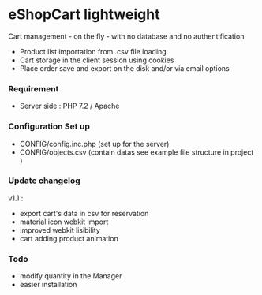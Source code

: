 # eShopCart lightweight

Cart management - on the fly - with no database and no authentification
- Product list importation from .csv file loading
- Cart storage in the client session using cookies
- Place order save and export on the disk and/or via email options

### Requirement
- Server side : PHP 7.2 / Apache

### Configuration Set up
- CONFIG/config.inc.php (set up for the server)
- CONFIG/objects.csv (contain datas see example file structure in project )

### Update changelog
v1.1 :
- export cart's data in csv for reservation
- material icon webkit import
- improved webkit lisibility
- cart adding product animation

### Todo
- modify quantity in the Manager
- easier installation
